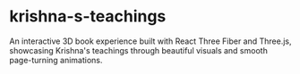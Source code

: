# krishna-s-teachings
An interactive 3D book experience built with React Three Fiber and Three.js, showcasing Krishna's teachings through beautiful visuals and smooth page-turning animations.